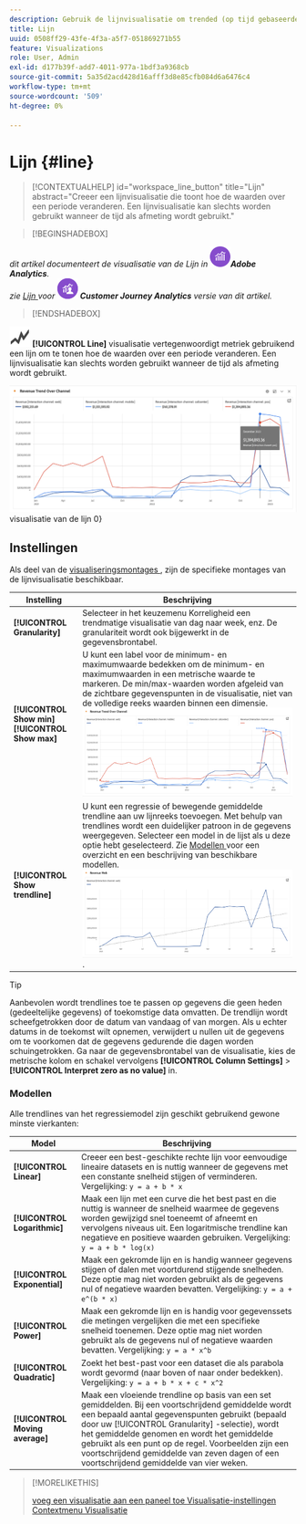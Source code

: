 ```yaml
---
description: Gebruik de lijnvisualisatie om trended (op tijd gebaseerde) gegevenssets weer te geven
title: Lijn
uuid: 0508ff29-43fe-4f3a-a5f7-051869271b55
feature: Visualizations
role: User, Admin
exl-id: d177b39f-add7-4011-977a-1bdf3a9368cb
source-git-commit: 5a35d2acd428d16afff3d8e85cfb084d6a6476c4
workflow-type: tm+mt
source-wordcount: '509'
ht-degree: 0%

---
```


# Lijn {#line}

<!-- markdownlint-disable MD034 -->

>[!CONTEXTUALHELP]
>id="workspace_line_button"
>title="Lijn"
>abstract="Creeer een lijnvisualisatie die toont hoe de waarden over een periode veranderen. Een lijnvisualisatie kan slechts worden gebruikt wanneer de tijd als afmeting wordt gebruikt."

<!-- markdownlint-enable MD034 -->


>[!BEGINSHADEBOX]

_dit artikel documenteert de visualisatie van de Lijn in_ ![ AdobeAnalytics ](/help/assets/icons/AdobeAnalytics.svg) _&#x200B;**Adobe Analytics**._<br/>_zie [ Lijn ](https://experienceleague.adobe.com/en/docs/analytics-platform/using/cja-workspace/visualizations/line) voor_ ![ CustomerJourneyAnalytics ](/help/assets/icons/CustomerJourneyAnalytics.svg) _&#x200B;**Customer Journey Analytics** versie van dit artikel._

>[!ENDSHADEBOX]

![ GraphTrend ](/help/assets/icons/GraphTrend.svg) **[!UICONTROL Line]** visualisatie vertegenwoordigt metriek gebruikend een lijn om te tonen hoe de waarden over een periode veranderen. Een lijnvisualisatie kan slechts worden gebruikt wanneer de tijd als afmeting wordt gebruikt.

![&#128279;](assets/line-viz.png) visualisatie van de lijn 0&rbrace;


## Instellingen

Als deel van de [ visualiseringsmontages ](freeform-analysis-visualizations.md#settings), zijn de specifieke montages van de lijnvisualisatie beschikbaar.

| Instelling | Beschrijving |
|---|---|
| **[!UICONTROL Granularity]** | Selecteer in het keuzemenu Korreligheid een trendmatige visualisatie van dag naar week, enz. De granulariteit wordt ook bijgewerkt in de gegevensbrontabel. |
| **[!UICONTROL Show min]** <br/>**[!UICONTROL Show max]** | U kunt een label voor de minimum- en maximumwaarde bedekken om de minimum- en maximumwaarden in een metrische waarde te markeren. De min/max-waarden worden afgeleid van de zichtbare gegevenspunten in de visualisatie, niet van de volledige reeks waarden binnen een dimensie.<br/>![ een bedekking met het minimum en maximumwaardeetiket.](assets/min-max-labels.png) |
| **[!UICONTROL Show trendline]** | U kunt een regressie of bewegende gemiddelde trendline aan uw lijnreeks toevoegen. Met behulp van trendlines wordt een duidelijker patroon in de gegevens weergegeven. Selecteer een model in de lijst als u deze optie hebt geselecteerd. Zie [ Modellen ](#models) voor een overzicht en een beschrijving van beschikbare modellen.<br/>![ Lineaire trendline ](assets/show-linear-trendline.png). |

>[!TIP]
>
>Aanbevolen wordt trendlines toe te passen op gegevens die geen heden (gedeeltelijke gegevens) of toekomstige data omvatten. De trendlijn wordt scheefgetrokken door de datum van vandaag of van morgen. Als u echter datums in de toekomst wilt opnemen, verwijdert u nullen uit de gegevens om te voorkomen dat de gegevens gedurende die dagen worden schuingetrokken. Ga naar de gegevensbrontabel van de visualisatie, kies de metrische kolom en schakel vervolgens **[!UICONTROL Column Settings]** > **[!UICONTROL Interpret zero as no value]** in.



### Modellen

Alle trendlines van het regressiemodel zijn geschikt gebruikend gewone minste vierkanten:

| Model | Beschrijving |
| --- | --- |
| **[!UICONTROL Linear]** | Creeer een best-geschikte rechte lijn voor eenvoudige lineaire datasets en is nuttig wanneer de gegevens met een constante snelheid stijgen of verminderen. Vergelijking: `y = a + b * x` |
| **[!UICONTROL Logarithmic]** | Maak een lijn met een curve die het best past en die nuttig is wanneer de snelheid waarmee de gegevens worden gewijzigd snel toeneemt of afneemt en vervolgens niveaus uit. Een logaritmische trendline kan negatieve en positieve waarden gebruiken. Vergelijking: `y = a + b * log(x)` |
| **[!UICONTROL Exponential]** | Maak een gekromde lijn en is handig wanneer gegevens stijgen of dalen met voortdurend stijgende snelheden. Deze optie mag niet worden gebruikt als de gegevens nul of negatieve waarden bevatten. Vergelijking: `y = a + e^(b * x)` |
| **[!UICONTROL Power]** | Maak een gekromde lijn en is handig voor gegevenssets die metingen vergelijken die met een specifieke snelheid toenemen. Deze optie mag niet worden gebruikt als de gegevens nul of negatieve waarden bevatten. Vergelijking: `y = a * x^b` |
| **[!UICONTROL Quadratic]** | Zoekt het best-past voor een dataset die als parabola wordt gevormd (naar boven of naar onder bedekken). Vergelijking: `y = a + b * x + c * x^2` |
| **[!UICONTROL Moving average]** | Maak een vloeiende trendline op basis van een set gemiddelden. Bij een voortschrijdend gemiddelde wordt een bepaald aantal gegevenspunten gebruikt (bepaald door uw [!UICONTROL Granularity] -selectie), wordt het gemiddelde genomen en wordt het gemiddelde gebruikt als een punt op de regel. Voorbeelden zijn een voortschrijdend gemiddelde van zeven dagen of een voortschrijdend gemiddelde van vier weken. |

>[!MORELIKETHIS]
>
>[ voeg een visualisatie aan een paneel toe ](/help/analyze/analysis-workspace/visualizations/freeform-analysis-visualizations.md#add-visualizations-to-a-panel)
>[Visualisatie-instellingen ](/help/analyze/analysis-workspace/visualizations/freeform-analysis-visualizations.md#settings)
>[Contextmenu Visualisatie ](/help/analyze/analysis-workspace/visualizations/freeform-analysis-visualizations.md#context-menu)
>

